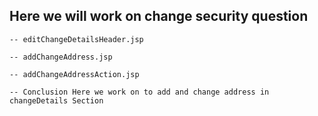 ## Here we will work on change security question

    -- editChangeDetailsHeader.jsp

    -- addChangeAddress.jsp

    -- addChangeAddressAction.jsp

    -- Conclusion Here we work on to add and change address in changeDetails Section
